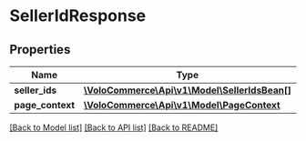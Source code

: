 # SellerIdResponse

## Properties
Name | Type | Description | Notes
------------ | ------------- | ------------- | -------------
**seller_ids** | [**\VoloCommerce\Api\v1\Model\SellerIdsBean[]**](SellerIdsBean.md) |  | [optional] 
**page_context** | [**\VoloCommerce\Api\v1\Model\PageContext**](PageContext.md) |  | [optional] 

[[Back to Model list]](../README.md#documentation-for-models) [[Back to API list]](../README.md#documentation-for-api-endpoints) [[Back to README]](../README.md)



